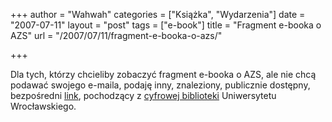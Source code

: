 +++
author = "Wahwah"
categories = ["Książka", "Wydarzenia"]
date = "2007-07-11"
layout = "post"
tags = ["e-book"]
title = "Fragment e-booka o AZS"
url = "/2007/07/11/fragment-e-booka-o-azs/"

+++

Dla tych, którzy chcieliby zobaczyć fragment e-booka o AZS, ale nie chcą podawać swojego e-maila, podaję inny, znaleziony, publicznie dostępny, bezpośredni [link][1], pochodzący z [cyfrowej biblioteki][2] Uniwersytetu Wrocławskiego.

 [1]: http://www.bibliotekacyfrowa.pl/Content/15740/Oswoic_atopowe_zapalenie_skory_-_fragment.pdf
 [2]: http://www.bibliotekacyfrowa.pl/publication/8158